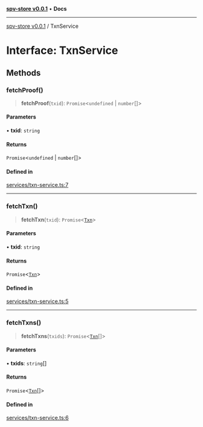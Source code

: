 [**spv-store v0.0.1**](../README.md) • **Docs**

***

[spv-store v0.0.1](../globals.md) / TxnService

# Interface: TxnService

## Methods

### fetchProof()

> **fetchProof**(`txid`): `Promise`\<`undefined` \| `number`[]\>

#### Parameters

• **txid**: `string`

#### Returns

`Promise`\<`undefined` \| `number`[]\>

#### Defined in

[services/txn-service.ts:7](https://github.com/shruggr/ts-casemod-spv/blob/3ea4eaa98b52595d9cf79b03096c7b1d167ad808/src/services/txn-service.ts#L7)

***

### fetchTxn()

> **fetchTxn**(`txid`): `Promise`\<[`Txn`](Txn.md)\>

#### Parameters

• **txid**: `string`

#### Returns

`Promise`\<[`Txn`](Txn.md)\>

#### Defined in

[services/txn-service.ts:5](https://github.com/shruggr/ts-casemod-spv/blob/3ea4eaa98b52595d9cf79b03096c7b1d167ad808/src/services/txn-service.ts#L5)

***

### fetchTxns()

> **fetchTxns**(`txids`): `Promise`\<[`Txn`](Txn.md)[]\>

#### Parameters

• **txids**: `string`[]

#### Returns

`Promise`\<[`Txn`](Txn.md)[]\>

#### Defined in

[services/txn-service.ts:6](https://github.com/shruggr/ts-casemod-spv/blob/3ea4eaa98b52595d9cf79b03096c7b1d167ad808/src/services/txn-service.ts#L6)
